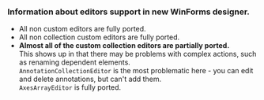 ### Information about editors support in new WinForms designer.

- All non custom editors are fully ported.
- All non collection custom editors are fully ported.
- **Almost all of the custom collection editors are partially ported.**  
  This shows up in that there may be problems with complex actions, such as renaming dependent elements.  
  `AnnotationCollectionEditor` is the most problematic here - you can edit and delete annotations, but can't add them.  
  `AxesArrayEditor` is fully ported.
